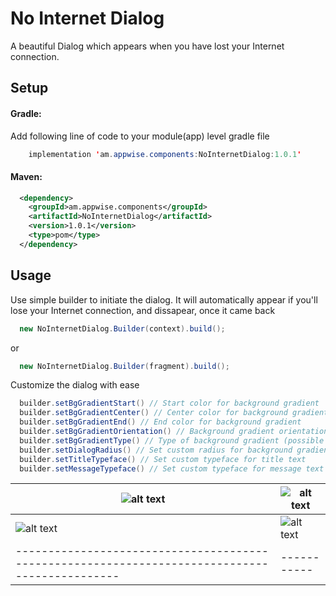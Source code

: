 # No Internet Dialog
A beautiful Dialog which appears when you have lost your Internet connection.

## Setup

#### Gradle:

Add following line of code to your module(app) level gradle file

```java
    implementation 'am.appwise.components:NoInternetDialog:1.0.1'
```

#### Maven:

```xml
  <dependency>
    <groupId>am.appwise.components</groupId>
    <artifactId>NoInternetDialog</artifactId>
    <version>1.0.1</version>
    <type>pom</type>
  </dependency>
```

## Usage

Use simple builder to initiate the dialog. It will automatically appear if you'll lose your Internet connection, and dissapear, once it came back

```java
  new NoInternetDialog.Builder(context).build();
```
or
```java
  new NoInternetDialog.Builder(fragment).build();
```

Customize the dialog with ease

```java
  builder.setBgGradientStart() // Start color for background gradient
  builder.setBgGradientCenter() // Center color for background gradient
  builder.setBgGradientEnd() // End color for background gradient
  builder.setBgGradientOrientation() // Background gradient orientation (possible values see below)
  builder.setBgGradientType() // Type of background gradient (possible values see below)
  builder.setDialogRadius() // Set custom radius for background gradient
  builder.setTitleTypeface() // Set custom typeface for title text
  builder.setMessageTypeface() // Set custom typeface for message text
```

|![alt text](https://github.com/appwise-labs/NoInternetDialog/blob/master/Images/Screenshot_20171123-161024.jpg)|![alt text](https://github.com/appwise-labs/NoInternetDialog/blob/master/Images/Screenshot_20171123-161157.jpg)|
|----------------------------------------------------------------------------------------------|-----------|
|![alt text](https://github.com/appwise-labs/NoInternetDialog/blob/master/Images/niam.gif)|![alt text](https://github.com/appwise-labs/NoInternetDialog/blob/master/Images/ninm.gif)|
|----------------------------------------------------------------------------------------------|-----------|

